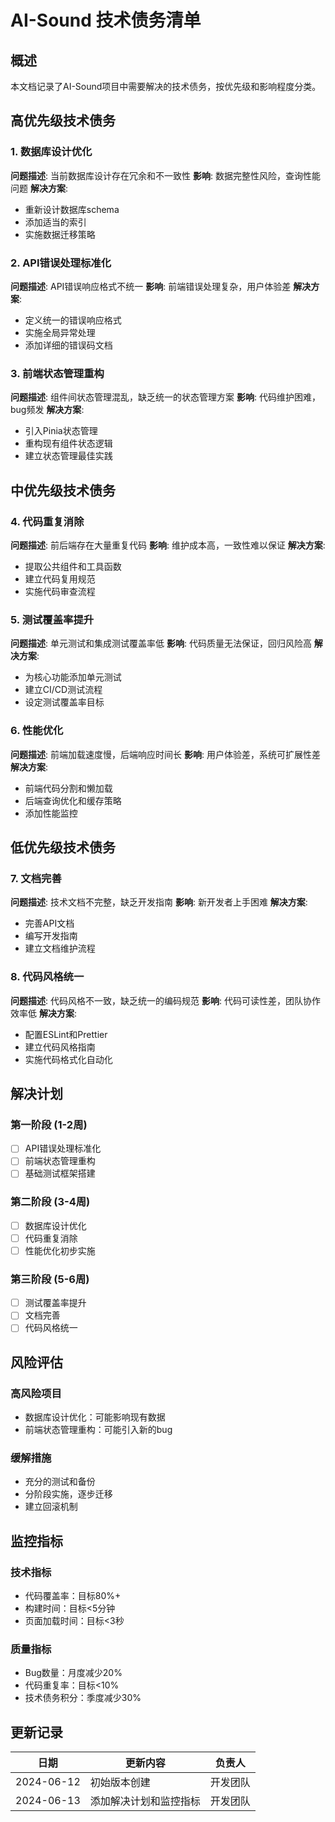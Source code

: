 # AI-Sound 技术债务清单

## 概述
本文档记录了AI-Sound项目中需要解决的技术债务，按优先级和影响程度分类。

## 高优先级技术债务

### 1. 数据库设计优化
**问题描述**: 当前数据库设计存在冗余和不一致性
**影响**: 数据完整性风险，查询性能问题
**解决方案**: 
- 重新设计数据库schema
- 添加适当的索引
- 实施数据迁移策略

### 2. API错误处理标准化
**问题描述**: API错误响应格式不统一
**影响**: 前端错误处理复杂，用户体验差
**解决方案**:
- 定义统一的错误响应格式
- 实施全局异常处理
- 添加详细的错误码文档

### 3. 前端状态管理重构
**问题描述**: 组件间状态管理混乱，缺乏统一的状态管理方案
**影响**: 代码维护困难，bug频发
**解决方案**:
- 引入Pinia状态管理
- 重构现有组件状态逻辑
- 建立状态管理最佳实践

## 中优先级技术债务

### 4. 代码重复消除
**问题描述**: 前后端存在大量重复代码
**影响**: 维护成本高，一致性难以保证
**解决方案**:
- 提取公共组件和工具函数
- 建立代码复用规范
- 实施代码审查流程

### 5. 测试覆盖率提升
**问题描述**: 单元测试和集成测试覆盖率低
**影响**: 代码质量无法保证，回归风险高
**解决方案**:
- 为核心功能添加单元测试
- 建立CI/CD测试流程
- 设定测试覆盖率目标

### 6. 性能优化
**问题描述**: 前端加载速度慢，后端响应时间长
**影响**: 用户体验差，系统可扩展性差
**解决方案**:
- 前端代码分割和懒加载
- 后端查询优化和缓存策略
- 添加性能监控

## 低优先级技术债务

### 7. 文档完善
**问题描述**: 技术文档不完整，缺乏开发指南
**影响**: 新开发者上手困难
**解决方案**:
- 完善API文档
- 编写开发指南
- 建立文档维护流程

### 8. 代码风格统一
**问题描述**: 代码风格不一致，缺乏统一的编码规范
**影响**: 代码可读性差，团队协作效率低
**解决方案**:
- 配置ESLint和Prettier
- 建立代码风格指南
- 实施代码格式化自动化

## 解决计划

### 第一阶段 (1-2周)
- [ ] API错误处理标准化
- [ ] 前端状态管理重构
- [ ] 基础测试框架搭建

### 第二阶段 (3-4周)
- [ ] 数据库设计优化
- [ ] 代码重复消除
- [ ] 性能优化初步实施

### 第三阶段 (5-6周)
- [ ] 测试覆盖率提升
- [ ] 文档完善
- [ ] 代码风格统一

## 风险评估

### 高风险项目
- 数据库设计优化：可能影响现有数据
- 前端状态管理重构：可能引入新的bug

### 缓解措施
- 充分的测试和备份
- 分阶段实施，逐步迁移
- 建立回滚机制

## 监控指标

### 技术指标
- 代码覆盖率：目标80%+
- 构建时间：目标<5分钟
- 页面加载时间：目标<3秒

### 质量指标
- Bug数量：月度减少20%
- 代码重复率：目标<10%
- 技术债务积分：季度减少30%

## 更新记录

| 日期 | 更新内容 | 负责人 |
|------|----------|--------|
| 2024-06-12 | 初始版本创建 | 开发团队 |
| 2024-06-13 | 添加解决计划和监控指标 | 开发团队 | 